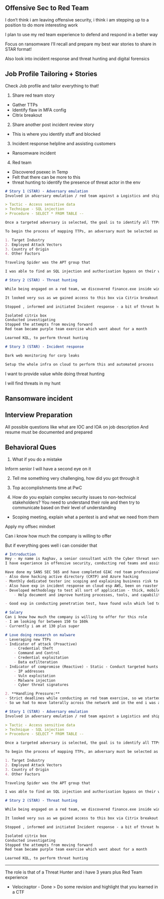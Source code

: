 ## Offensive Sec to Red Team
I don’t think i am leaving offensive security, i think i am stepping up to a position to do more interesting work

I plan to use my red team experience to defend and respond in a better way

Focus on ransomware 
I’ll recall and prepare my best war stories to share in STAR format!

Also look into incident response and threat hunting and digital forensics

## Job Profile Tailoring + Stories 
Check Job profile and tailor everything to that!

1) Share red team story
- Gather TTPs
- ⁠Identify flaw in MFA config
- ⁠Citrix breakout

2) Share another post incident review story 
- This is where you identify stuff and blocked

3) Incident response helpline and assisting customers
- Ransomware incident

 4) Red team
- Discovered psexec in Temp
- ⁠Felt that there can be more to this
- ⁠threat hunting to identify the presence of threat actor in the env

```markdown
# Story 1 (STAR) - Adversary emulation
Involved in adversary emulation / red team against a Logistics and shipping organisation, where i was tasked to initally to gather TTPs of an APT group that was likely gonna target them

> Tactic - Access sensitive data
> Technique - SQL injection
> Procedure - SELECT * FROM TABLE --

Once a targeted adversary is selected, the goal is to identify all TTPs categorized with that chosen adversary and map them to a known cyber kill chain.

To begin the process of mapping TTPs, an adversary must be selected as the target. An adversary can be chosen based on,

1. Target Industry
2. Employed Attack Vectors
3. Country of Origin
4. Other Factors

Traveling Spider was the APT group that 

I was able to find an SQL injection and authorisation bypass on their website, which leaked some of their clients sensitive data
```

```markdown
# Story 2 (STAR) - Threat hunting

While being engaged on a red team, we discovered finance.exe inside windows temp folder

It looked very sus as we gained access to this box via Citrix breakout. So i quickly checked the versioninfo

Stopped , informed and initiated Incident response - a bit of threat hunting on citrix logs was conducted

Isolated citrix box
Conducted investigating
Stopped the attempts from moving forward
Red team became purple team exercise which went about for a month

Learned KQL, to perform threat hunting
```

```markdown
# Story 3 (STAR) - Incident response

Dark web monitoring for corp leaks

Setup the whole infra on cloud to perform this and automated process

```

I want to provide value while doing threat hunting

I will find threats in my hunt

## Ransomware incident


## Interview Preparation 

All possible questions like what are IOC and IOA on job description
And resume must be documented and prepared

## Behavioral Ques

1) What if you do a mistake

Inform senior
I will have a second eye on it

2) Tell me something very challenging, how did you got through it

3) Top accomplishments time at PwC

4) How do you explain complex security issues to non-technical stakeholders?
You need to understand their role and then try to communicate based on their level of understanding 
- Scoping meeting, explain what a pentest is and what we need from them

Apply my offsec mindset

Can i know how much the company is willing to offer

But if everything goes well i can consider that

```markdown
# Introduction
Hey - my name is Raghav, a senior consultant with the Cyber threat services - offensive security team. 
I have experience in offensive security, conducting red teams and assisting on incident response and threat hunting.

Have done my SANS SEC 565 and have completed GIAC red team professional, it included a lot of threat hunting exercises as well. 
- Also done hacking active directory (CRTP) and Azure hacking 
- Monthly dedicated tester inc scoping and explaining business risk to non tech stakeholders
- Also have exp in incident response on cloud esp AWS, been on roaster shifts
- Developed methodology to test all sort of application - thick, mobile and web
	- Help document and improve hunting processes, tools, and capabilities

- Good exp in conducting penetration test, have found vuln which led to domain compromise from the external to the internal front

# Salary
Can i know how much the company is willing to offer for this role
- I am looking for between 150 to 160k
- Currently i am at 130 plus super

# Love doing research on malware 
- Leveraging new TTPs
- Indicator of attack (Proactive)
	- Credential theft
	- Command and Control
	- Credential exploitation
	- Data exfilteration
- Indicator of compromise (Reactive) - Static - Conduct targeted hunts during major incidents
	- IP addresses
	- Vuln exploitation
	- Malware injection
	- Cyber threat signatures

2. **Handling Pressure:**
- Strict deadlines while conducting an red team exercise, so we started with social engineering and and via vishing we were able to gain access and from that point we observed that we were not within the corp network 
- So we had to move laterally across the network and in the end i was able to reach the crown jewels

# Story 1 (STAR) - Adversary emulation
Involved in adversary emulation / red team against a Logistics and shipping organisation, where i was tasked to initally to gather TTPs of an APT group that was likely gonna target them

> Tactic - Access sensitive data
> Technique - SQL injection
> Procedure - SELECT * FROM TABLE --

Once a targeted adversary is selected, the goal is to identify all TTPs categorized with that chosen adversary and map them to a known cyber kill chain.

To begin the process of mapping TTPs, an adversary must be selected as the target. An adversary can be chosen based on,

1. Target Industry
2. Employed Attack Vectors
3. Country of Origin
4. Other Factors

Traveling Spider was the APT group that 

I was able to find an SQL injection and authorisation bypass on their website, which leaked some of their clients sensitive data
```

```markdown
# Story 2 (STAR) - Threat hunting

While being engaged on a red team, we discovered finance.exe inside windows temp folder

It looked very sus as we gained access to this box via Citrix breakout. So i quickly checked the versioninfo

Stopped , informed and initiated Incident response - a bit of threat hunting on citrix logs was conducted

Isolated citrix box
Conducted investigating
Stopped the attempts from moving forward
Red team became purple team exercise which went about for a month

Learned KQL, to perform threat hunting
```

---
The role is that of a Threat Hunter and i have 3 years plus Red Team experience
- Velociraptor - Done > Do some revision and highlight that you learned in a CTF
